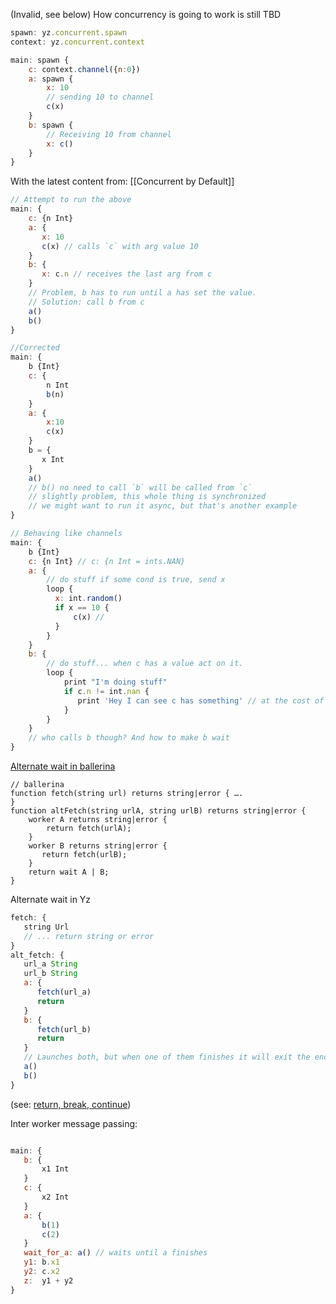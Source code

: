 (Invalid, see below) How concurrency is going to work is still TBD
```javascript
spawn: yz.concurrent.spawn
context: yz.concurrent.context

main: spawn {
    c: context.channel({n:0})
    a: spawn { 
        x: 10
        // sending 10 to channel 
        c(x)
    }
    b: spawn {
        // Receiving 10 from channel
        x: c()
    }
}

```

With the latest content from:  [[Concurrent by Default]]
```javascript
// Attempt to run the above
main: {
    c: {n Int}
    a: {
       x: 10
       c(x) // calls `c` with arg value 10
    }
    b: {
       x: c.n // receives the last arg from c
    }
    // Problem, b has to run until a has set the value.
    // Solution: call b from c
    a()
    b()
}
```
```javascript
//Corrected
main: {
    b {Int}
    c: {
        n Int
        b(n)
    }
    a: {
        x:10
        c(x)
    }
    b = {
       x Int
    }
    a()
    // b() no need to call `b` will be called from `c`
    // slightly problem, this whole thing is synchronized
    // we might want to run it async, but that's another example
}
```

```javascript
// Behaving like channels
main: {
    b {Int}
    c: {n Int} // c: {n Int = ints.NAN}
    a: {
        // do stuff if some cond is true, send x
        loop {
          x: int.random()
          if x == 10 {
              c(x) //
          }
        }
    }
    b: {
        // do stuff... when c has a value act on it.
        loop {
            print "I'm doing stuff"
            if c.n != int.nan {
               print 'Hey I can see c has something' // at the cost of always be checking...
            }
        }
    }
    // who calls b though? And how to make b wait 
}
```



[Alternate wait in ballerina]()
```ballerina
// ballerina
function fetch(string url) returns string|error { ….
}
function altFetch(string urlA, string urlB) returns string|error {
    worker A returns string|error { 
        return fetch(urlA); 
    } 
    worker B returns string|error { 
       return fetch(urlB);
	} 
	return wait A | B; 
}
```

Alternate wait in Yz
```js
fetch: {
   string Url
   // ... return string or error 	   
}
alt_fetch: {
   url_a String
   url_b String
   a: {
      fetch(url_a)
      return
   }
   b: {
      fetch(url_b)
      return
   }
   // Launches both, but when one of them finishes it will exit the enclosing `alt_fetch`
   a()
   b()
}
```
(see: [return, break, continue](../../Features/return,%20break,%20continue.md))

Inter worker message passing: 

```js

main: {
   b: {
	   x1 Int
   }
   c: {
	   x2 Int
   }
   a: {
	   b(1)
	   c(2)
   }
   wait_for_a: a() // waits until a finishes 
   y1: b.x1 
   y2: c.x2
   z:  y1 + y2
}
```